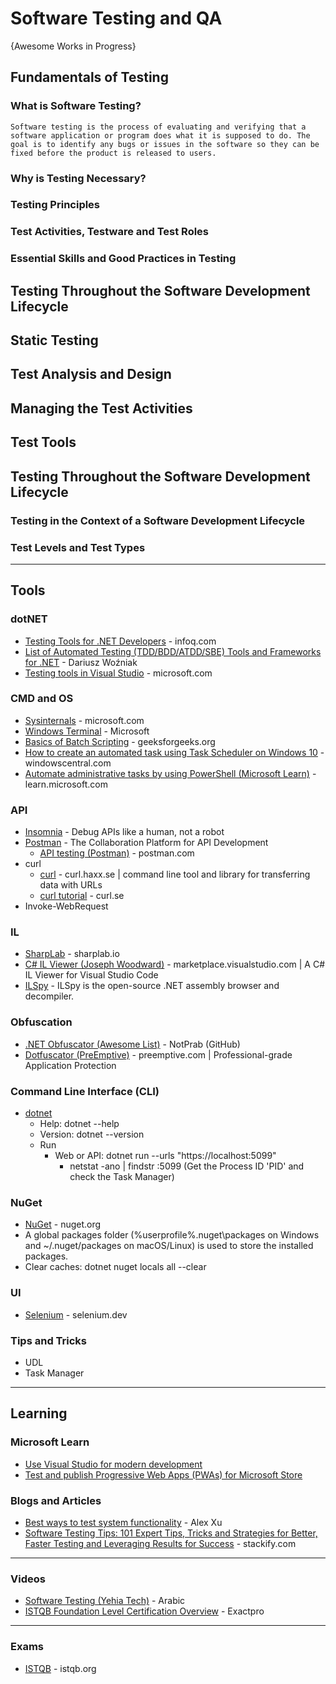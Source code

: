 # Software Testing and QA
{Awesome Works in Progress}


## Fundamentals of Testing
### What is Software Testing?
`Software testing is the process of evaluating and verifying that a software application or program does what it is supposed to do. The goal is to identify any bugs or issues in the software so they can be fixed before the product is released to users.`
### Why is Testing Necessary?
### Testing Principles
### Test Activities, Testware and Test Roles
### Essential Skills and Good Practices in Testing
## Testing Throughout the Software Development Lifecycle
## Static Testing
## Test Analysis and Design
## Managing the Test Activities
## Test Tools

## Testing Throughout the Software Development Lifecycle
### Testing in the Context of a Software Development Lifecycle
### Test Levels and Test Types

-----

## Tools

### dotNET
* [Testing Tools for .NET Developers](https://www.infoq.com/research/dotnet-testing-tools/) - infoq.com
* [List of Automated Testing (TDD/BDD/ATDD/SBE) Tools and Frameworks for .NET](https://github.com/dariusz-wozniak/List-of-Testing-Tools-and-Frameworks-for-.NET/blob/master/README.md) - Dariusz Woźniak
* [Testing tools in Visual Studio](https://learn.microsoft.com/en-us/visualstudio/test/) - microsoft.com

### CMD and OS
* [Sysinternals](https://learn.microsoft.com/en-us/sysinternals/) - microsoft.com
* [Windows Terminal](https://github.com/microsoft/terminal) - Microsoft
* [Basics of Batch Scripting](https://www.geeksforgeeks.org/basics-of-batch-scripting/) - geeksforgeeks.org
* [How to create an automated task using Task Scheduler on Windows 10](https://www.windowscentral.com/how-create-automated-task-using-task-scheduler-windows-10) - windowscentral.com
* [Automate administrative tasks by using PowerShell (Microsoft Learn)](https://learn.microsoft.com/en-us/training/paths/powershell/) - learn.microsoft.com

### API
* [Insomnia](https://insomnia.rest/) - Debug APIs like a human, not a robot
* [Postman](https://www.getpostman.com/) - The Collaboration Platform for API Development
  * [API testing (Postman)](https://www.postman.com/api-platform/api-testing/) - postman.com
* curl
  - [curl](https://curl.haxx.se/) - curl.haxx.se | command line tool and library for transferring data with URLs
  - [curl tutorial](https://curl.se/docs/tutorial.html) - curl.se
* Invoke-WebRequest

### IL
* [SharpLab](https://sharplab.io/) - sharplab.io
* [C# IL Viewer (Joseph Woodward)](https://marketplace.visualstudio.com/items?itemName=josephwoodward.vscodeilviewer) - marketplace.visualstudio.com | A C# IL Viewer for Visual Studio Code
* [ILSpy](https://github.com/icsharpcode/ILSpy) - ILSpy is the open-source .NET assembly browser and decompiler.


### Obfuscation
* [.NET Obfuscator (Awesome List)](https://github.com/NotPrab/.NET-Obfuscator) - NotPrab (GitHub)
* [Dotfuscator (PreEmptive)](https://www.preemptive.com/products/dotfuscator/) - preemptive.com | Professional-grade Application Protection

### Command Line Interface (CLI)
* [dotnet](https://learn.microsoft.com/en-us/dotnet/core/tools/dotnet)
  *  Help: dotnet --help
  *  Version: dotnet --version
  *  Run
     *  Web or API: dotnet run --urls "https://localhost:5099"
        *  netstat -ano | findstr :5099 (Get the Process ID 'PID' and check the Task Manager)
          
### NuGet
* [NuGet](https://www.nuget.org/) - nuget.org
* A global packages folder (%userprofile%\.nuget\packages on Windows and ~/.nuget/packages on macOS/Linux) is used to store the installed packages.
* Clear caches: dotnet nuget locals all --clear
  
### UI
* [Selenium](https://www.selenium.dev/) - selenium.dev

### Tips and Tricks
* UDL
* Task Manager

-----

## Learning

### Microsoft Learn 
* [Use Visual Studio for modern development](https://learn.microsoft.com/en-us/training/paths/visual-studio/)
* [Test and publish Progressive Web Apps (PWAs) for Microsoft Store](https://learn.microsoft.com/en-us/training/modules/publish-pwa-microsoft-store/)

### Blogs and Articles
* [Best ways to test system functionality](https://twitter.com/alexxubyte/status/1714301732174660078) - Alex Xu
* [Software Testing Tips: 101 Expert Tips, Tricks and Strategies for Better, Faster Testing and Leveraging Results for Success](https://stackify.com/software-testing-tips/) - stackify.com
  
-----

### Videos
* [Software Testing (Yehia Tech)](https://www.youtube.com/watch?v=9NcvjKX-ySk) - Arabic
* [ISTQB Foundation Level Certification Overview](https://www.youtube.com/playlist?list=PL8Ql2_5rYPjjQ62TYjQISsI3CMcxVfIUG) - Exactpro
  
-----
### Exams
* [ISTQB](https://www.istqb.org) - istqb.org


